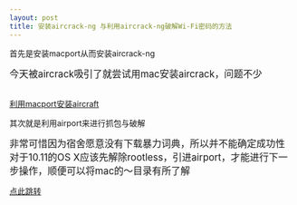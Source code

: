 ```yaml
---
layout: post
title: 安装aircrack-ng 与利用aircrack-ng破解Wi-Fi密码的方法
---
```

<p>首先是安装macport从而安装aircrack-ng</p>

<big>今天被aircrack吸引了就尝试用mac安装aircrack，问题不少</big>

<br />
<a href="http://www.myhack58.com/Article/sort097/2015/59240.htm">利用macport安装aircraft</a>

<p>其次就是利用airport来进行抓包与破解</p>
<big>非常可惜因为宿舍愿意没有下载暴力词典，所以并不能确定成功性</big>

<br />
<big>对于10.11的OS X应该先解除rootless，引进airport，才能进行下一步操作，顺便可以将mac的～目录有所了解</big>

<br />

<a href="http://chaishiwei.com/blog/562.html">点此跳转</a>